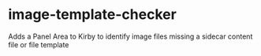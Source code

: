 # image-template-checker
Adds a Panel Area to Kirby to identify image files missing a sidecar content file or file template
